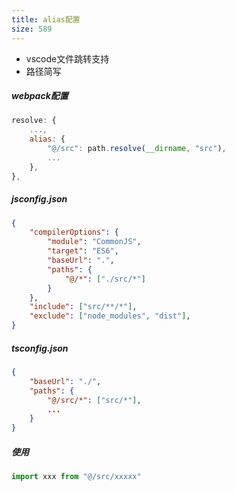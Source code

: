 ```yaml
---
title: alias配置
size: 589
---
```

- vscode文件跳转支持
- 路径简写

##### webpack配置

```js
resolve: {
	...,
	alias: {
		"@/src": path.resolve(__dirname, "src"),
		...
	},
},
```

##### jsconfig.json
```json
{
    "compilerOptions": {
        "module": "CommonJS",
        "target": "ES6",
        "baseUrl": ".",
        "paths": {
            "@/*": ["./src/*"]
        }
    },
    "include": ["src/**/*"],
    "exclude": ["node_modules", "dist"],
}
```

##### tsconfig.json
```json
{
	"baseUrl": "./",
	"paths": {
		"@/src/*": ["src/*"],
		...
	}
}
```

##### 使用
```jsx
import xxx from "@/src/xxxxx"
```
